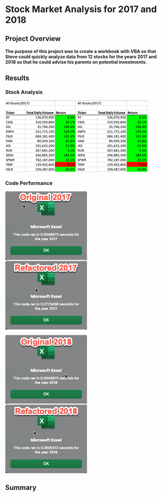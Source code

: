 # Stock Market Analysis for 2017 and 2018

## Project Overview

#### The purpose of this project was to create a workbook with VBA so that Steve could quickly analyze data from 12 stocks for the years 2017 and 2018 so that he could advise his parents on potential investments.

## Results

### Stock Analysis

![2017 Stock Analysis](https://github.com/cadejackson/stock-analysis/blob/main/Resources/2017%20Stock%20Analysis.png) ![2018 Stock Analysis](https://github.com/cadejackson/stock-analysis/blob/main/Resources/2017%20Stock%20Analysis.png)

####

### Code Performance

![Original Code 2017](https://github.com/cadejackson/stock-analysis/blob/main/Resources/Original%20Code%202017.png) ![Refactored Code 2017](https://github.com/cadejackson/stock-analysis/blob/main/Resources/Refactored%20Code%202017.png)

![Original Code 2018](https://github.com/cadejackson/stock-analysis/blob/main/Resources/Original%20Code%202018.png) ![Refactored Code 2018](https://github.com/cadejackson/stock-analysis/blob/main/Resources/Refactored%20Code%202018.png)

####

## Summary
